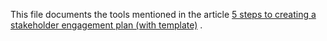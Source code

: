 This file documents the tools mentioned in the article [5 steps to creating a stakeholder engagement plan (with template)](https://asana.com/resources/stakeholder-engagement-plan-template) .